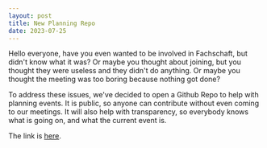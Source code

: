 ```yaml
---
layout: post
title: New Planning Repo
date: 2023-07-25
---
```



Hello everyone, have you even wanted to be involved in Fachschaft, but didn't know what it was?
Or maybe you thought about joining, but you thought they were useless and they didn't do anything. 
Or maybe you thought the meeting was too boring because nothing got done? 

To address these issues, we've decided to open a Github Repo to help with planning events. It is public, so anyone can contribute without even coming to our meetings. It will also help with transparency, so everybody knows what is going on, and what the current event is. 


The link is [here](https://github.com/fs-linguistics/Fachschaft-Planning). 



